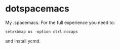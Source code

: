 # dotspacemacs
My .spacemacs. For the full experience you need to:

```shell
setxkbmap us -option ctrl:nocaps
```

and install ycmd.
